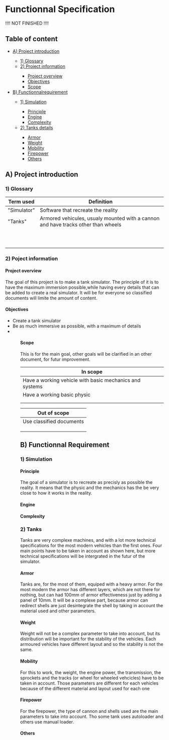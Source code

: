 # Functionnal Specification

!!!! NOT FINISHED !!!!

<summary>
    <h2 id="table of content">Table of content</h2>
</summary>
<ul>
    <li><a href="#A_Project-Introduction">A) Project introduction<a></li>
    <ul>
        <li><a href="#1_Glossary">1) Glossary</a></li>
        <li><a href="#2_Project-Information">2) Project information<a></li>
        <ul>
            <li><a href="#Project-Overview">Project overview</a></li>
            <li><a href="#Objectives">Objectives</a></li>
            <li><a href="#Scope">Scope</a></li>
        </ul>  
    </ul>
    <li><a href="#B_Functionnal-Requirement">B) Functionnalrequirement</a></li>
    <ul>
        <li><a href="#1_Simulation">1) Simulation</a></li>
        <ul>
            <li><a href="#Principle">Principle</a></li>
            <li><a href="#Engine">Engine</a></li>
            <li><a href="#Complexity">Complexity</a></li>
        </ul>
        <li><a href="#2_Tanks-Details">2) Tanks details</a></li>
        <ul>
            <li><a href="#Armor">Armor</a></li>
            <li><a href="#Weight">Weight</a></li>
            <li><a href="#Mobility">Mobility</a></li>
            <li><a href="#Firepower">Firepower</a></li>
            <li><a href="#Others">Others</a></li>
        </ul>
    </ul>
</ul>

<summary>
    <h2 id="A_Project-Introduction">A) Project introduction</h2>
</summary>
<h3 id="1_Glossary">1) Glossary</h3>

| Term used | Definition |
|---|---|
| "Simulator" | Software that recreate the reality |
| "Tanks" | Armored vehicules, usualy mounted with a cannon and have tracks other than wheels |
|  |  |
|  |  |
|  |  |
|  |  |
|  |  |
|  |  |
|  |  |
|  |  |
|  |  |
|  |  |



<h3 id="2_Project-Information">2) Poject information</h3>

<h4 id="Project-Overview">Project overview</h4>

The goal of this project is to make a tank simulator. The principle of it is to have the maximum immersion possible,while having every details that can be added to create a real simulator. It will be for everyone so classified documents will limite the amount of content.


<h4 id="Objectives">Objectives</h4>
    <ul>
        <li>Create a tank simulator</li>
        <li>Be as much immersive as possible, with a maximum of details</li>
        <li></li>
    <ul>


<h4 id="Scope">Scope</h4>
This is for the main goal, other goals will be clarified in an other document, for futur improvement.

| In scope |
|---|
| Have a working vehicle with basic mechanics and systems |
| Have a working basic physic |
|  |
|  |

| Out of scope |
|---|
| Use classified documents |
|  |
|  |
|  |




<summary>
    <h2 id="B_Functionnal-Requirement">B) Functionnal Requirement</h2>
</summary>
<h3 id="1_Simulation">1) Simulation</h3>

<h4 id="Principle">Principle</h4>
The goal of a simulator is to recreate as precisly as possible the reality. It means that the physic and the mechanics has the be very close to how it works in the reality.


<h4 id="Engine">Engine</h4>



<h4 id="Complexity">Complexity</h4>




<h3 id="2_Tanks">2) Tanks</h3>
Tanks are very complexe machines, and with a lot more technical specifications for the most modern vehicles than the first ones. Four main points have to be taken in account as shown here, but more technical specifications will be intergrated in the futur of the simulator.

<h4 id="Armor">Armor</h4>
Tanks are, for the most of them, equiped with a heavy armor. For the most modern the armor has different layers, which are not there for nothing, but can had 100mm of armor effectiveness just by adding a panel of 10mm. It will be a complexe part, because armor can redirect shells are just desintegrate the shell by taking in account the material used and other parameters.


<h4 id="Weight">Weight</h4>
Weight will not be a complex parameter to take into account, but its distribution will be important for the stability of the vehicles. Each armoured vehicles have different layout and so the stability is not the same.


<h4 id="Mobility">Mobility</h4>
For this to work, the weight, the engine power, the transmission, the sprockets and the tracks (or wheel for wheeled vehcicles) have to be taken in account. Those parameters are different for each vehicles because of the different material and layout used for each one


<h4 id="Firepower">Firepower</h4>
For the firepower, the type of cannon and shells used are the main parameters to take into account. Tho some tank uses autoloader and others use manual loader.


<h4 id="Others">Others</h4>
